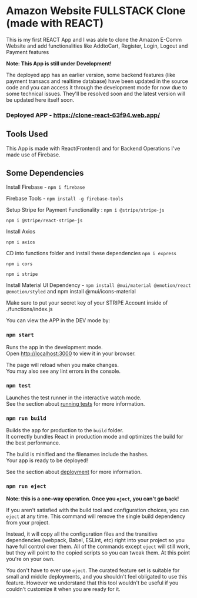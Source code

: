 # Amazon Website FULLSTACK Clone (made with REACT)

This is my first REACT App and I was able to clone the Amazon E-Comm Website and add functionalities like AddtoCart, Register, Login, Logout and Payment features

**Note: This App is still under Development!**

The deployed app has an earlier version, some backend features (like payment transacs and realtime database) have been updated in the source code and you can access it through the development mode for now due to some technical issues. They'll be resolved soon and the latest version will be updated here itself soon.
### Deployed APP - https://clone-react-63f94.web.app/

## Tools Used

This App is made with React(Frontend) and for Backend Operations I've made use of Firebase.

## Some Dependencies

Install Firebase - `npm i firebase`

Firebase Tools - `npm install -g firebase-tools`

Setup Stripe for Payment Functionality : 
`npm i @stripe/stripe-js`

`npm i @stripe/react-stripe-js`

Install Axios

`npm i axios`

CD into functions folder and install these dependencies
`npm i express`

`npm i cors`

`npm i stripe`

Install Material UI Dependency - `npm install @mui/material @emotion/react @emotion/styled` and npm install @mui/icons-material


Make sure to put your secret key of your STRIPE Account inside of ./functions/index.js

You can view the APP in the DEV mode by:

### `npm start`

Runs the app in the development mode.\
Open [http://localhost:3000](http://localhost:3000) to view it in your browser.

The page will reload when you make changes.\
You may also see any lint errors in the console.

### `npm test`

Launches the test runner in the interactive watch mode.\
See the section about [running tests](https://facebook.github.io/create-react-app/docs/running-tests) for more information.

### `npm run build`

Builds the app for production to the `build` folder.\
It correctly bundles React in production mode and optimizes the build for the best performance.

The build is minified and the filenames include the hashes.\
Your app is ready to be deployed!

See the section about [deployment](https://facebook.github.io/create-react-app/docs/deployment) for more information.

### `npm run eject`

**Note: this is a one-way operation. Once you `eject`, you can't go back!**

If you aren't satisfied with the build tool and configuration choices, you can `eject` at any time. This command will remove the single build dependency from your project.

Instead, it will copy all the configuration files and the transitive dependencies (webpack, Babel, ESLint, etc) right into your project so you have full control over them. All of the commands except `eject` will still work, but they will point to the copied scripts so you can tweak them. At this point you're on your own.

You don't have to ever use `eject`. The curated feature set is suitable for small and middle deployments, and you shouldn't feel obligated to use this feature. However we understand that this tool wouldn't be useful if you couldn't customize it when you are ready for it.


